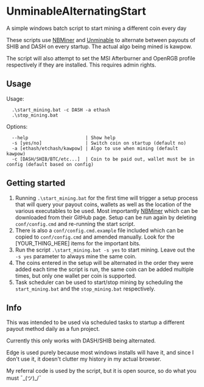 # UnminableAlternatingStart
 A simple windows batch script to start mining a different coin every day

These scripts use [NBMiner](https://github.com/NebuTech/NBMiner) and [Unminable](https://unmineable.com/) to alternate between payouts of SHIB and DASH on every startup. The actual algo being mined is kawpow.

The script will also attempt to set the MSI Afterburner and OpenRGB profile respectively if they are installed. This requires admin rights. 

## Usage
Usage:
```
  .\start_mining.bat -c DASH -a ethash
  .\stop_mining.bat
```

Options:
```
  --help                     | Show help
  -s [yes/no]                | Switch coin on startup (default no)
  -a [ethash/etchash/kawpow] | Algo to use when mining (default kawpow)
  -c [DASH/SHIB/BTC/etc...]  | Coin to be paid out, wallet must be in config (default based on config)
```

## Getting started
1. Running `.\start_mining.bat` for the first time will trigger a setup process that will query your payout coins, wallets as well as the location of the various executables to be used. Most importantly [NBMiner](https://github.com/NebuTech/NBMiner) which can be downloaded from their GitHub page. Setup can be run again by deleting `conf/config.cmd` and re-running the start script.
1. There is also a `conf/config.cmd.example` file included which can be copied to `conf/config.cmd` and amended manually. Look for the [YOUR_THING_HERE] items for the important bits.
1. Run the script `.\start_mining.bat -s yes` to start mining. Leave out the `-s yes` parameter to always mine the same coin.
1. The coins entered in the setup will be alternated in the order they were added each time the script is run, the same coin can be added multiple times, but only one wallet per coin is supported.
1. Task scheduler can be used to start/stop mining by scheduling the `start_mining.bat` and the `stop_mining.bat` respectively.

## Info
This was intended to be used via scheduled tasks to startup a different payout method daily as a fun project.

Currently this only works with DASH/SHIB being alternated.

Edge is used purely because most windows installs will have it, and since I don't use it, it doesn't clutter my history in my actual browser.

My referral code is used by the script, but it is open source, so do what you must ¯\_(ツ)_/¯
